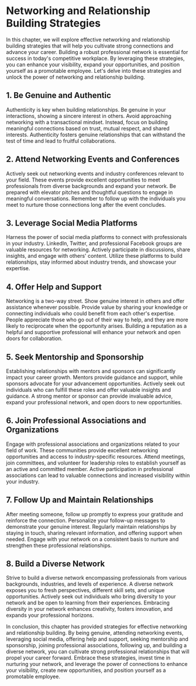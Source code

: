 Networking and Relationship Building Strategies
==========================================================

In this chapter, we will explore effective networking and relationship building strategies that will help you cultivate strong connections and advance your career. Building a robust professional network is essential for success in today's competitive workplace. By leveraging these strategies, you can enhance your visibility, expand your opportunities, and position yourself as a promotable employee. Let's delve into these strategies and unlock the power of networking and relationship building.

**1. Be Genuine and Authentic**
-------------------------------

Authenticity is key when building relationships. Be genuine in your interactions, showing a sincere interest in others. Avoid approaching networking with a transactional mindset. Instead, focus on building meaningful connections based on trust, mutual respect, and shared interests. Authenticity fosters genuine relationships that can withstand the test of time and lead to fruitful collaborations.

**2. Attend Networking Events and Conferences**
-----------------------------------------------

Actively seek out networking events and industry conferences relevant to your field. These events provide excellent opportunities to meet professionals from diverse backgrounds and expand your network. Be prepared with elevator pitches and thoughtful questions to engage in meaningful conversations. Remember to follow up with the individuals you meet to nurture those connections long after the event concludes.

**3. Leverage Social Media Platforms**
--------------------------------------

Harness the power of social media platforms to connect with professionals in your industry. LinkedIn, Twitter, and professional Facebook groups are valuable resources for networking. Actively participate in discussions, share insights, and engage with others' content. Utilize these platforms to build relationships, stay informed about industry trends, and showcase your expertise.

**4. Offer Help and Support**
-----------------------------

Networking is a two-way street. Show genuine interest in others and offer assistance whenever possible. Provide value by sharing your knowledge or connecting individuals who could benefit from each other's expertise. People appreciate those who go out of their way to help, and they are more likely to reciprocate when the opportunity arises. Building a reputation as a helpful and supportive professional will enhance your network and open doors for collaboration.

**5. Seek Mentorship and Sponsorship**
--------------------------------------

Establishing relationships with mentors and sponsors can significantly impact your career growth. Mentors provide guidance and support, while sponsors advocate for your advancement opportunities. Actively seek out individuals who can fulfill these roles and offer valuable insights and guidance. A strong mentor or sponsor can provide invaluable advice, expand your professional network, and open doors to new opportunities.

**6. Join Professional Associations and Organizations**
-------------------------------------------------------

Engage with professional associations and organizations related to your field of work. These communities provide excellent networking opportunities and access to industry-specific resources. Attend meetings, join committees, and volunteer for leadership roles to establish yourself as an active and committed member. Active participation in professional associations can lead to valuable connections and increased visibility within your industry.

**7. Follow Up and Maintain Relationships**
-------------------------------------------

After meeting someone, follow up promptly to express your gratitude and reinforce the connection. Personalize your follow-up messages to demonstrate your genuine interest. Regularly maintain relationships by staying in touch, sharing relevant information, and offering support when needed. Engage with your network on a consistent basis to nurture and strengthen these professional relationships.

**8. Build a Diverse Network**
------------------------------

Strive to build a diverse network encompassing professionals from various backgrounds, industries, and levels of experience. A diverse network exposes you to fresh perspectives, different skill sets, and unique opportunities. Actively seek out individuals who bring diversity to your network and be open to learning from their experiences. Embracing diversity in your network enhances creativity, fosters innovation, and expands your professional horizons.

In conclusion, this chapter has provided strategies for effective networking and relationship building. By being genuine, attending networking events, leveraging social media, offering help and support, seeking mentorship and sponsorship, joining professional associations, following up, and building a diverse network, you can cultivate strong professional relationships that will propel your career forward. Embrace these strategies, invest time in nurturing your network, and leverage the power of connections to enhance your visibility, create new opportunities, and position yourself as a promotable employee.
